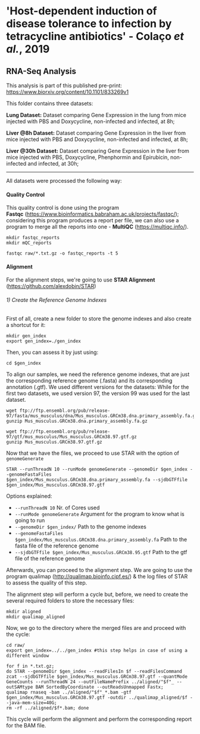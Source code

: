 # 'Host-dependent induction of disease tolerance to infection by tetracycline antibiotics' - Colaço *et al.*, 2019
## RNA-Seq Analysis

This analysis is part of this published pre-print: https://www.biorxiv.org/content/10.1101/833269v1

This folder contains three datasets:

**Lung Dataset:** Dataset comparing Gene Expression in the lung from mice injected with PBS and Doxycycline, non-infected and infected, at 8h;

**Liver @8h Dataset:** Dataset comparing Gene Expression in the liver from mice injected with PBS and Doxycycline, non-infected and infected, at 8h;

**Liver @30h Dataset:** Dataset comparing Gene Expression in the liver from mice injected with PBS, Doxycycline, Phenphormin and Epirubicin,  non-infected and infected, at 30h;

--------------------------------------------------------------------------------------------------------------------------------------------------------------------
All datasets were processed the following way:

#### Quality Control
This quality control is done using the program **Fastqc** (https://www.bioinformatics.babraham.ac.uk/projects/fastqc/); considering this program produces a report per file, we can also use a program to merge all the reports into one - **MultiQC** (https://multiqc.info/).

```
mkdir fastqc_reports
mkdir mQC_reports

fastqc raw/*.txt.gz -o fastqc_reports -t 5
```
#### Alignment
For the alignment steps, we're going to use **STAR Alignment** (https://github.com/alexdobin/STAR)

###### 1) Create the Reference Genome Indexes

First of all, create a new folder to store the genome indexes and also create a shortcut for it:
```
mkdir gen_index
export gen_index=./gen_index
```

Then, you can assess it by just using:

```
cd $gen_index
```

To align our samples, we need the reference genome indexes, that are just the corresponding reference genome (.fasta) and its corresponding annotation (.gtf). We used different versions for the datasets: While for the first two datasets, we used version 97, the version 99 was used for the last dataset.

```
wget ftp://ftp.ensembl.org/pub/release-97/fasta/mus_musculus/dna/Mus_musculus.GRCm38.dna.primary_assembly.fa.gz
gunzip Mus_musculus.GRCm38.dna.primary_assembly.fa.gz

wget ftp://ftp.ensembl.org/pub/release-97/gtf/mus_musculus/Mus_musculus.GRCm38.97.gtf.gz
gunzip Mus_musculus.GRCm38.97.gtf.gz
```
 Now that we have the files, we proceed to use STAR with the option of  `genomeGenerate`

```
STAR --runThreadN 10 --runMode genomeGenerate --genomeDir $gen_index --genomeFastaFiles $gen_index/Mus_musculus.GRCm38.dna.primary_assembly.fa --sjdbGTFfile $gen_index/Mus_musculus.GRCm38.97.gtf 

```
Options explained:

- `--runThreadN 10` Nr. of Cores used
- `--runMode genomeGenerate` Argument for the program to know what is going to run
- `--genomeDir $gen_index/` Path to the genome indexes
- `--genomeFastaFiles $gen_index/Mus_musculus.GRCm38.dna.primary_assembly.fa` Path to the fasta file of the reference genome
- `--sjdbGTFfile $gen_index/Mus_musculus.GRCm38.95.gtf` Path to the gtf file of the reference genome

Afterwards, you can proceed to the alignment step. We are going to use the program qualimap (http://qualimap.bioinfo.cipf.es/) & the log files of STAR to assess the quality of this step.

The alignment step will perform a cycle but, before, we need to create the several required folders to store the necessary files:
```
mkdir aligned
mkdir qualimap_aligned

```
Now, we go to the directory where the merged files are and proceed with the cycle:
```
cd raw/
export gen_index=../../gen_index #this step helps in case of using a different window
```
```
for f in *.txt.gz;
do STAR --genomeDir $gen_index --readFilesIn $f --readFilesCommand zcat --sjdbGTFfile $gen_index/Mus_musculus.GRCm38.97.gtf --quantMode GeneCounts --runThreadN 24 --outFileNamePrefix ../aligned/"$f"_ --outSAMtype BAM SortedByCoordinate --outReadsUnmapped Fastx;
qualimap rnaseq -bam ../aligned/"$f"_*.bam -gtf $gen_index/Mus_musculus.GRCm38.97.gtf -outdir ../qualimap_aligned/$f --java-mem-size=40G;
rm -rf ../aligned/$f*.bam; done
```

This cycle will perform the alignment and perform the corresponding report for the BAM file.
